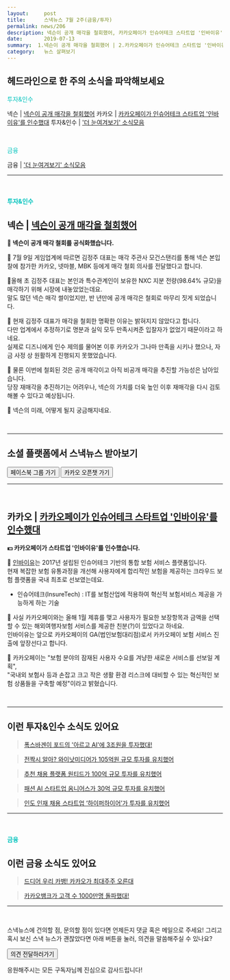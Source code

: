 ```yaml
---
layout:     post
title:      스낵뉴스 7월 2주(금융/투자) 
permalink: news/206
description: 넥슨이 공개 매각을 철회했어, 카카오페이가 인슈어테크 스타트업 '인바이유'를 인수했대
date:       2019-07-13
summary:  1.넥슨이 공개 매각을 철회했어 | 2.카카오페이가 인슈어테크 스타트업 '인바이유'를 인수했대
category:   뉴스 살펴보기
---
```



## 헤드라인으로 한 주의 소식을 파악해보세요


<a href="#invest"></a><span style = "color: #00c3bd"> 투자&인수</span>

넥슨 | [넥슨이 공개 매각을 철회했어](#nexonWithdraw_investment_07_13)
카카오 | [카카오페이가 인슈어테크 스타트업 '인바이유'를 인수했대](#kakaoAcquirestartup_investment_07_13)
투자&인수 | ['더 눈여겨보기' 소식모음](#morethings_investment_07_13)

<br>

<a href="#fintech"></a><span style = "color: #00c3bd">금융</span>

금융 | ['더 눈여겨보기' 소식모음](#morethings_finance_07_13)

- - -

<br>


#### <a name="invest"></a><span style = "color: #00c3bd">투자&인수</span>

## <a name="nexonWithdraw_investment_07_13"></a>넥슨 | [넥슨이 공개 매각을 철회했어](https://news.naver.com/main/read.nhn?mode=LSD&mid=shm&sid1=105&oid=092&aid=0002165856)

<strong>👋 넥슨이 공개 매각 철회를 공식화했습니다.</strong>

📍 7월 9일 게임업계에 따르면 김정주 대표는 매각 주관사 모건스탠리를 통해 넥슨 본입찰에 참가한 카카오, 넷마블, MBK 등에게 매각 철회 의사를 전달했다고 합니다.

📍올해 초 김정주 대표는 본인과 특수관계인이 보유한 NXC 지분 전량(98.64% 규모)을 매각하기 위해 시장에 내놓았었는데요.  
말도 많던 넥슨 매각 썰이었지만, 반 년만에 공개 매각은 철회로 마무리 짓게 되었습니다.

📍 현재 김정주 대표가 매각을 철회한 명확한 이유는 밝혀지지 않았다고 합니다.  
다만 업계에서 추정하기로 명분과 실익 모두 만족시켜준 입찰자가 없었기 때문이라고 하네요.  
실제로 디즈니에게 인수 제의를 물어본 이후 카카오가 그나마 만족을 시키나 했으나, 자금 사정 상 원활하게 진행되지 못했었습니다.

📍 물론 이번에 철회된 것은 공개 매각이고 아직 비공개 매각을 추진할 가능성은 남아있습니다.  
당장 재매각을 추진하기는 어려우나, 넥슨의 가치를 더욱 높인 이후 재매각을 다시 검토해볼 수 있다고 예상됩니다.

📍 넥슨의 미래, 어떻게 될지 궁금해지네요.

<br>

- - -

## 소셜 플랫폼에서 스낵뉴스 받아보기

<a class="button_post_a" href="https://www.facebook.com/groups/2025149054465611/?ref=group_browse_new" onclick="ga('send', 'event', 'post', 'click', 'facebook');" ><button class="button_post_refer">페이스북 그룹 가기</button></a>
<a class="button_post_a" href="https://goo.gl/forms/wf7tAS667BXFi04k2" onclick="ga('send', 'event', 'post', 'click', 'kakao');" ><button class="button_post_refer" >카카오 오픈챗 가기</button></a>

- - -

<br>

## <a name="kakaoAcquirestartup_investment_07_13"></a>카카오 | [카카오페이가 인슈어테크 스타트업 '인바이유'를 인수했대](https://www.yna.co.kr/view/AKR20190710055800017)

<strong>💵 카카오페이가 스타트업 '인바이유'를 인수했습니다.</strong>

📍 [인바이유](https://www.mk.co.kr/news/economy/view/2019/01/33666/)는 2017년 설립된 인슈어테크 기반의 통합 보험 서비스 플랫폼입니다.   
현재 복잡한 보험 유통과정을 개선해 사용자에게 합리적인 보험을 제공하는 크라우드 보험 플랫폼을 국내 최초로 선보였는데요.

* 인슈어테크(InsureTech) : IT를 보험산업에 적용하여 혁신적 보험서비스 제공을 가능하게 하는 기술

📍 사실 카카오페이와는 올해 1월 제휴를 맺고 사용자가 필요한 보장항목과 금액을 선택할 수 있는 해외여행자보험 서비스를 제공한 친분(?)이 있었다고 하네요.  
인바이유는 앞으로 카카오페이의 GA(법인보험대리점)로서 카카오페이 보험 서비스 진출에 앞장선다고 합니다.

📍 카카오페이는 "보험 분야의 잠재된 사용자 수요를 겨냥한 새로운 서비스를 선보일 계획",   
"국내외 보험사 등과 손잡고 크고 작은 생활 환경 리스크에 대비할 수 있는 혁신적인 보험 상품들을 구축할 예정"이라고 밝혔습니다.

<br>

- - -

## <a name="morethings_investment_07_13"></a>이런 투자&인수 소식도 있어요

> [폭스바겐이 포드의 '아르고 AI'에 3조원을 투자했대!](http://www.newsis.com/view/?id=NISX20190712_0000709687&cID=10101&pID=10100)

> [전짝시 알아? 와이낫미디어가 105억원 규모 투자를 유치했어](http://www.bloter.net/archives/345865)

> [추천 채용 플랫폼 원티드가 100억 규모 투자를 유치했어](https://www.venturesquare.net/784867)

> [패션 AI 스타트업 옴니어스가 30억 규모 투자를 유치했어](https://news.naver.com/main/read.nhn?mode=LSD&mid=shm&sid1=105&oid=366&aid=0000438391)

> [인도 인재 채용 스타트업 ‘하이퍼하이어’가 투자를 유치했어](https://platum.kr/archives/124590)
 

- - -

<br>

#### <a name="fintech"></a><span style = "color: #00c3bd">금융</span>


## <a name="morethings_finance_07_13"></a>이런 금융 소식도 있어요

> [드디어 우리 카뱅! 카카오가 최대주주 오른대](https://news.naver.com/main/read.nhn?mode=LSD&mid=shm&sid1=105&oid=029&aid=0002539583)

> [카카오뱅크가 고객 수 1000만명 돌파했대!](https://news.naver.com/main/read.nhn?mode=LSD&mid=shm&sid1=105&oid=293&aid=0000024490)
 

- - -

<br>


스낵뉴스에 건의할 점, 문의할 점이 있다면 언제든지 댓글 혹은 메일으로 주세요!
그리고 혹시 보신 스낵 뉴스가 괜찮았다면 아래 버튼을 눌러, 의견을 말씀해주실 수 있나요?

<a class="button_post_a" href="https://seanlion.typeform.com/to/giDc38" onclick="ga('send', 'event', 'post', 'click', 'survey_news');" ><button class="button_post_refer">의견 전달하러가기</button></a>


응원해주시는 모든 구독자님께 진심으로 감사드립니다!




